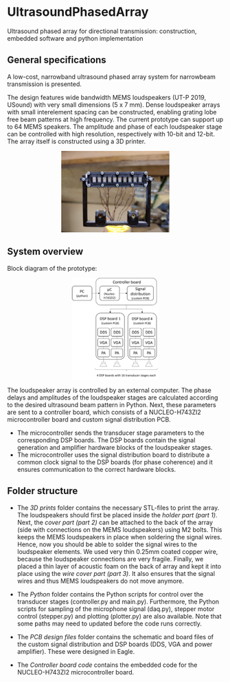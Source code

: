 # UltrasoundPhasedArray
 Ultrasound phased array for directional transmission: construction, embedded software and python implementation

## General specifications
A low-cost, narrowband ultrasound phased array system for narrowbeam transmission is presented. 

The design features wide bandwidth MEMS loudspeakers (UT-P 2019, USound) with very small dimensions (5 x 7 mm). Dense loudspeaker arrays with small interelement spacing can be constructed, enabling grating lobe free beam patterns at high frequency. The current prototype can support up to 64 MEMS speakers. The amplitude and phase of each loudspeaker stage can be controlled with high resolution, respectively with 10-bit and 12-bit. The array itself is constructed using a 3D printer. 

<p align="center">
  <img src="https://raw.githubusercontent.com/ChesneyBuyle/UltrasoundPhasedArray/main/Photos/loudspeaker%20array.jpg" width=50% height=50%>
</p>

## System overview

Block diagram of the prototype:

<p align="center">
 <img src="https://raw.githubusercontent.com/ChesneyBuyle/UltrasoundPhasedArray/main/Photos/system_overview_github.png" width=40% height=40%>
</p>

The loudspeaker array is controlled by an external computer. The phase delays and amplitudes of the loudspeaker stages are calculated according to the desired ultrasound beam pattern in Python. Next, these parameters are sent to a controller board, which consists of a NUCLEO-H743ZI2 microcontroller board and custom signal distribution PCB. 
* The microcontroller sends the transducer stage parameters to the corresponding DSP boards. The DSP boards contain the signal generation and amplifier hardware blocks of the loudspeaker stages. 
* The microcontroller uses the signal distribution board to distribute a common clock signal to the DSP boards (for phase coherence) and it ensures communication to the correct hardware blocks. 


## Folder structure
* The *3D prints* folder contains the necessary STL-files to print the array. The loudspeakers should first be placed inside the *holder part (part 1)*. Next, the *cover part (part 2)* can be attached to the back of the array (side with connections on the MEMS loudspeakers) using M2 bolts. This keeps the MEMS loudspeakers in place when soldering the signal wires. Hence, now you should be able to solder the signal wires to the loudspeaker elements. We used very thin 0.25mm coated copper wire, because the loudspeaker connections are very fragile. Finally, we placed a thin layer of acoustic foam on the back of array and kept it into place using the *wire cover part (part 3)*. It also ensures that the signal wires and thus MEMS loudspeakers do not move anymore. 

* The *Python* folder contains the Python scripts for control over the transducer stages (controller.py and main.py). Furthermore, the Python scripts for sampling of the microphone signal (daq.py), stepper motor control (stepper.py) and plotting (plotter.py) are also available. Note that some paths may need to updated before the code runs correctly.

* The *PCB design files* folder contains the schematic and board files of the custom signal distribution and DSP boards (DDS, VGA and power amplifier). These were designed in Eagle. 

* The *Controller board code* contains the embedded code for the NUCLEO-H743ZI2 microcontroller board. 
